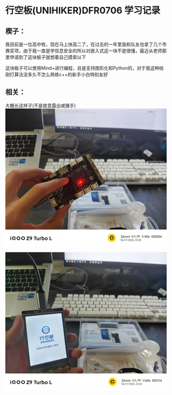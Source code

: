 # 行空板(UNIHIKER)DFR0706 学习记录

## 楔子：
我目前是一位高中牲，现在马上快高二了，在过去的一年里我和队友也拿了几个市赛奖项，由于我一直是学信息安全的所以对嵌入式这一块不是很懂，最近从老师那里申请到了这块板子就想着自己摸索以下

这块板子可以使用Mind+进行编程，且是支持图形化和Python的，对于我这种给刚打算法没多久不怎么熟练c++的新手小白特别友好


## 相关：

大概长这样子(不是故意露出咸猪手)
![images](https://github.com/r1ng0rez/UNIHIKER-Learning/blob/main/images/Weixin%20Image_2025-06-28_093225_892.jpg)

![images](https://github.com/r1ng0rez/UNIHIKER-Learning/blob/main/images/Weixin%20Image_2025-06-28_093221_314.jpg)


